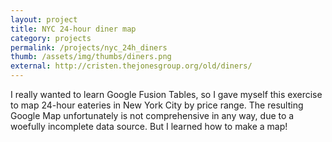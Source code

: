 ```yaml
---
layout: project
title: NYC 24-hour diner map
category: projects
permalink: /projects/nyc_24h_diners
thumb: /assets/img/thumbs/diners.png
external: http://cristen.thejonesgroup.org/old/diners/
---
```


I really wanted to learn Google Fusion Tables, so I gave myself this exercise to map 24-hour eateries in New York City by price range. The resulting Google Map unfortunately is not comprehensive in any way, due to a woefully incomplete data source. But I learned how to make a map!